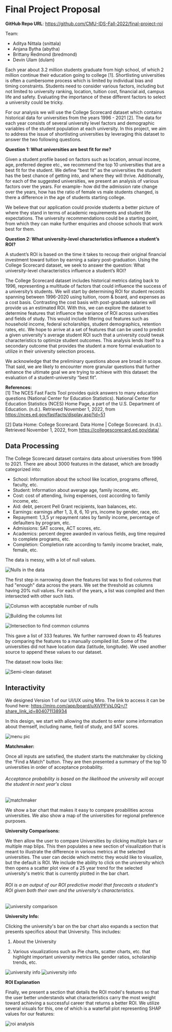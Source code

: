 # Final Project Proposal

**GitHub Repo URL**: https://github.com/CMU-IDS-Fall-2022/final-project-roi

Team: 
- Aditya Nittala (snittala)
- Anjana Bytha (abytha)
- Brittany Redmond (bredmond)
- Devin Ulam (dulam)

Each year about 3.2 million students graduate from high school, of which 2 million continue their education going to college [1]. Shortlisting universities is often a cumbersome process which is limited by individual bias and timing constraints. Students need to consider various factors, including but not limited to university ranking, location, tuition cost, financial aid, campus life and safety. Evaluating the importance of these different factors to select a university could be tricky. 

For our analysis we will use the College Scorecard dataset which contains historical data for universities from the years 1996 - 2021 [2]. The data for each year consists of several university level factors and demographic variables of the student population at each university. In this project, we aim to address the issue of shortlisting universities by leveraging this dataset to answer the two following questions. 

**Question 1: What universities are best fit for me?**

Given a student profile based on factors such as location, annual income, age, preferred degree etc., we recommend the top 10 universities that are a best fit for the student. We define “best fit” as the universities the student has the best chance of getting into, and where they will thrive. Additionally, for each of the suggested universities, we present an analysis of various factors over the years. For example- how did the admission rate change over the years, how has the ratio of female vs male students changed, is there a difference in the age of students starting college. 

We believe that our application could provide students a better picture of where they stand in terms of academic requirements and student life expectations. The university recommendations could be a starting point, from which they can make further enquiries and choose schools that work best for them.

**Question 2: What university-level characteristics influence a student’s ROI?**

A student’s ROI is based on the time it takes to recoup their original financial investment toward tuition by earning a salary post-graduation. Using the College Scorecard dataset, we seek to answer the question: What university-level characteristics influence a student’s ROI?

The College Scorecard dataset includes historical metrics dating back to 1996, representing a multitude of factors that could influence the success of a university’s students. We will start by determining ROI for student records spanning between 1996-2020 using tuition, room & board, and expenses as a cost basis. Contrasting the cost basis with post-graduate salaries will provide us an estimated ROI. With this, we can explore the dataset to determine features that influence the variance of ROI across universities and fields of study.  This would include filtering out features such as household income, federal scholarships, student demographics, retention rates, etc. We hope to arrive at a set of features that can be used to predict a given university's average student ROI such that a university could tweak characteristics to optimize student outcomes. This analysis lends itself to a secondary outcome that provides the student a more formal evaluation to utilize in their university selection process. 

We acknowledge that the preliminary questions above are broad in scope. That said, we are likely to encounter more granular questions that further enhance the ultimate goal we are trying to achieve with this dataset: the evaluation of a student-university “best fit”. 

**References:**\
[1] 	The NCES Fast Facts Tool provides quick answers to many education questions (National Center for Education Statistics). National Center for Education Statistics (NCES) Home Page, a part of the U.S. Department of Education. (n.d.). Retrieved November 1, 2022, from https://nces.ed.gov/fastfacts/display.asp?id=51 

[2] 	Data Home: College Scorecard. Data Home | College Scorecard. (n.d.). Retrieved November 1, 2022, from https://collegescorecard.ed.gov/data/ 


## Data Processing
The College Scorecard dataset contains data about universities from 1996 to 2021. There are about 3000 features in the dataset, which are broadly categorized into:
- School: Information about the school like location, programs offered, faculty, etc.
- Student: Information about average age, family income, etc.
- Cost: cost of attending, living expenses, cost according to family income, etc.
- Aid: debt, percent Pell Grant recipients, loan balances, etc.
- Earnings: earnings after 1, 3, 8, 6, 10 yrs, income by gender, race, etc.
- Repayment: 1,3,5 yr repayment rates by family income, percentage of defaulters by program, etc.
- Admissions: SAT scores, ACT scores, etc.
- Academics: percent degree awarded in various fields, avg time required to complete programs, etc.
- Completion: Completion rate according to family income bracket, male, female, etc.

The data is messy, with a lot of null values. 

![Nulls in the data]()

The first step in narrowing down the features list was to find columns that had "enough" data across the years. We set the threshold as columns having 20% null values. For each of the years, a list was compiled and then intersected with other such lists.

![Columsn with acceptable number of nulls]()

![Building the columns list]()

![Intersection to find common columns]()

This gave a list of 333 features. We further narrowed down to 45 features by comparing the features to a manually compiled list. Some of the universities did not have location data (latitude, longitude). We used another source to append these values to our dataset.

The dataset now looks like:

![Semi-clean dataset]()

## Interactivity
We designed Version 1 of our UI/UX using Miro. The link to access it can be found here:
https://miro.com/app/board/uXjVPFVsL0Q=/?share_link_id=804071138934

In this design, we start with allowing the student to enter some information about themself, including name, field of study, and SAT scores. 

![menu pic](./pics/menu.PNG)

**Matchmaker:** 

Once all inputs are satisfied, the student starts the matchmaker by clicking the "Find a Match" button. They are then presented a summary of the top 10 universities in order of acceptance probability.

###### Acceptance probability is based on the likelihood the university will accept the student in next year's class

![matchmaker](./pics/matchmaker.PNG)

We show a bar chart that makes it easy to compare proabilities across universities. We also show a map of the universities for regional preference purposes.

**University Comparisons:**

We then allow the user to compare Universities by clicking multiple bars or multiple map blips. This then populates a new section of visualization that is meant to illustrate the difference in various metrics at the selected universities. 
The user can decide which metric they would like to visualize, but the default is ROI. We include the ability to click on the university which then opens a scatter plot view of a 25 year trend for the selected university's metric that is currently plotted in the bar chart.

###### ROI is a an output of our ROI predictive model that forecasts a student's ROI given both their own and the university's characteristics. 

![university comparison](./pics/compare.PNG)

**University Info:**

Clicking the university's bar on the bar chart also expands a section that presents specifics about that University. This includes:
  1. About the University

  1. Various visualizations such as Pie charts, scatter charts, etc. that highlight important university metrics like gender ratios, scholarship trends, etc.

![university info](./pics/info1.PNG)
![university info](./pics/info2.PNG)

**ROI Explanation**

Finally, we present a section that details the ROI model's features so that the user better understands what characteristics carry the most weight toward achieving a successful career that returns a better ROI. We utilize several visuals for this, one of which is a waterfall plot representing SHAP values for our features:

![roi analysis](./pics/roi_analysis.PNG)
